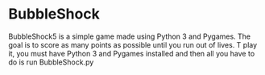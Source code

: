 # BubbleShock
BubbleShock5 is a simple game made using Python 3 and Pygames. The goal is to score as many points as possible until you run out of lives. T play it, you must have Python 3 and Pygames installed and then all you have to do is run BubbleShock.py
